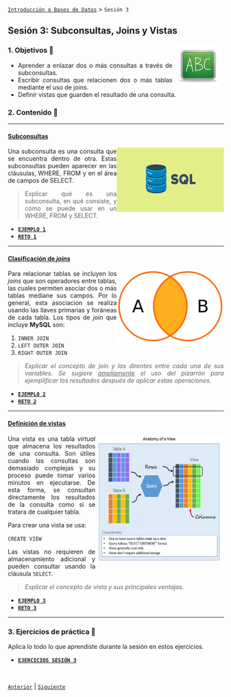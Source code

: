 [`Introducción a Bases de Datos`](../Readme.md) > `Sesión 3`

## Sesión 3: Subconsultas, Joins y Vistas

<img src="../imagenes/pizarron.png" align="right" height="100" width="100" hspace="10">
<div style="text-align: justify;">

### 1. Objetivos :dart: 

- Aprender a enlazar dos o más consultas a través de subconsultas.
- Escribir consultas que relacionen dos o más tablas mediante el uso de joins.
- Definir vistas que guarden el resultado de una consulta.

### 2. Contenido :blue_book:

---


#### <ins>Subconsultas</ins>

<img src="imagenes/imagen4.png" align="right" height="150" width="250">

Una subconsulta es una consulta que se encuentra dentro de otra. Estas subconsultas pueden aparecer en las cláusulas, WHERE, FROM y en el área de campos de SELECT.  

> Explicar qué es una subconsulta, en qué consiste, y cómo se puede usar en un WHERE, FROM y SELECT.

- [**`EJEMPLO 1`**](Ejemplo-01/Readme.md)
- [**`RETO 1`**](Reto-01/Readme.md)	
    
---
    
#### <ins>Clasificación de *joins*</ins>
<img src="imagenes/imagen1.png" align="right" height="170" width="250"> 

Para relacionar tablas se incluyen los *joins* que son operadores entre tablas, las cuales permiten asociar dos o más tablas mediane sus campos. Por lo general, esta asociacion se realiza usando las llaves primarias y foráneas de cada tabla. Los tipos de *join* que incluye __MySQL__ son:

1. `INNER JOIN`
1. `LEFT OUTER JOIN`
1. `RIGHT OUTER JOIN`

> *Explicar el concepto de join y las direntes entre cada una de sus variables. Se sugiere <ins>ampliamente</ins> el uso del pizarrón para ejemplificar los resultados después de aplicar estas operaciones.*

- [**`EJEMPLO 2`**](Ejemplo-02/Readme.md)
- [**`RETO 2`**](Reto-02/Readme.md)	

---

#### <ins>Definición de vistas</ins>
<img src="imagenes/imagen2.png" align="right" height="300" width="300"> 

Una vista es una tabla *virtual* que almacena los resultados de una consulta. Son útiles cuando las consultas son demasiado complejas y su proceso puede tomar varios minutos en ejecutarse. De esta forma, se consultan directamente los resultados de la consulta como si se tratara de cualquier tabla.

Para crear una vista se usa:

`CREATE VIEW`

Las vistas no requieren de almacenamiento adicional y pueden consultar usando la cláusula `SELECT`.

> *Explicar el concepto de vista y sus principales ventajas.*

- [**`EJEMPLO 3`**](Ejemplo-03/Readme.md)
- [**`RETO 3`**](Reto-03/Readme.md)	

---

### 3. Ejercicios de práctica :hammer:

Aplica lo todo lo que aprendiste durante la sesión en estos ejercicios. 

- [**`EJERCICIOS SESIÓN 3`**](Ejercicios/Readme.md)

</br>

[`Anterior`](../Sesion-02/Readme.md) | [`Siguiente`](../Sesion-04/Readme.md)

</div>	
